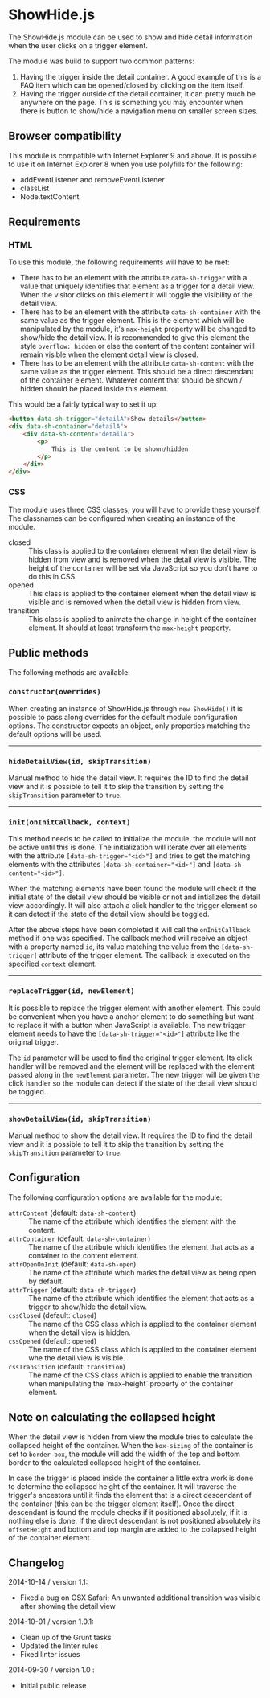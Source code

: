 ShowHide.js
===
The ShowHide.js module can be used to show and hide detail information when the user clicks on a trigger element.

The module was build to support two common patterns:

1. Having the trigger inside the detail container. A good example of this is a FAQ item which can be opened/closed by clicking on the item itself.
2. Having the trigger outside of the detail container, it can pretty much be anywhere on the page. This is something you may encounter when there is button to show/hide a navigation menu on smaller screen sizes.

Browser compatibility
---
This module is compatible with Internet Explorer 9 and above. It is possible to use it on Internet Explorer 8 when you use polyfills for the following:

- addEventListener and removeEventListener
- classList
- Node.textContent

Requirements
---
### HTML
To use this module, the following requirements will have to be met:

- There has to be an element with the attribute `data-sh-trigger` with a value that uniquely identifies that element as a trigger for a detail view. When the visitor clicks on this element it will toggle the visibility of the detail view.
- There has to be an element with the attribute `data-sh-container` with the same value as the trigger element. This is the element which will be manipulated by the module, it's `max-height` property will be changed to show/hide the detail view. It is recommended to give this element the style `overflow: hidden` or else the content of the content container will remain visible when the element detail view is closed.
- There has to be an element with the attribute `data-sh-content` with the same value as the trigger element. This should be a direct descendant of the container element. Whatever content that should be shown / hidden should be placed inside this element.

This would be a fairly typical way to set it up:
```html
<button data-sh-trigger="detailA">Show details</button>
<div data-sh-container="detailA">
	<div data-sh-content="detailA">
		<p>
			This is the content to be shown/hidden
		</p>
	</div>
</div>
```

### CSS
The module uses three CSS classes, you will have to provide these yourself. The classnames can be configured when creating an instance of the module.
<dl>
	<dt>closed<dt>
	<dd>This class is applied to the container element when the detail view is hidden from view and is removed when the detail view is visible. The height of the container will be set via JavaScript so you don't have to do this in CSS.</dd>
	<dt>opened</dt>
	<dd>This class is applied to the container element when the detail view is visible and is removed when the detail view is hidden from view.</dd>
	<dt>transition</dt>
	<dd>This class is applied to animate the change in height of the container element. It should at least transform the <code>max-height</code> property.</dd>
</dl>


Public methods
---
The following methods are available:

### `constructor(overrides)`
When creating an instance of ShowHide.js through `new ShowHide()` it is possible to pass along overrides for the default module configuration options. The constructor expects an object, only properties matching the default options will be used.
- - -

### `hideDetailView(id, skipTransition)`
Manual method to hide the detail view. It requires the ID to find the detail view and it is possible to tell it to skip the transition by setting the `skipTransition` parameter to `true`.
- - -

### `init(onInitCallback, context)`
This method needs to be called to initialize the module, the module will not be active until this is done. The initialization will iterate over all elements with the attribute `[data-sh-trigger="<id>"]` and tries to get the matching elements with the attributes `[data-sh-container="<id>"]` and `[data-sh-content="<id>"]`.

When the matching elements have been found the module will check if the initial state of the detail view should be visible or not and intializes the detail view accordingly. It will also attach a click handler to the trigger element so it can detect if the state of the detail view should be toggled.

After the above steps have been completed it will call the `onInitCallback` method if one was specified. The callback method will receive an object with a property named `id`, its value matching the value from the `[data-sh-trigger]` attribute of the trigger element. The callback is executed on the specified `context` element.
- - -

### `replaceTrigger(id, newElement)`
It is possible to replace the trigger element with another element. This could be convenient when you have a anchor element to do something but want to replace it with a button when JavaScript is available. The new trigger element needs to have the `[data-sh-trigger="<id>"]` attribute like the original trigger.

The `id` parameter will be used to find the original trigger element. Its click handler will be removed and the element will be replaced with the element passed along in the `newElement` parameter. The new trigger will be given the click handler so the module can detect if the state of the detail view should be toggled.
- - -

### `showDetailView(id, skipTransition)`
Manual method to show the detail view. It requires the ID to find the detail view and it is possible to tell it to skip the transition by setting the `skipTransition` parameter to `true`.

Configuration
---
The following configuration options are available for the module:
<dl>
	<dt><code>attrContent</code> (default: <code>data-sh-content</code>)</dt>
	<dd>The name of the attribute which identifies the element with the content.</dd>
	<dt><code>attrContainer</code> (default: <code>data-sh-container</code>)</dt>
	<dd>The name of the attribute which identifies the element that acts as a container to the content element.</dd>
	<dt><code>attrOpenOnInit</code> (default: <code>data-sh-open</code>)</dt>
	<dd>The name of the attribute which marks the detail view as being open by default.</dd>
	<dt><code>attrTrigger</code> (default: <code>data-sh-trigger</code>)</dt>
	<dd>The name of the attribute which identifies the element that acts as a trigger to show/hide the detail view.</dd>
	<dt><code>cssClosed</code> (default: <code>closed</code>)</dt>
	<dd>The name of the CSS class which is applied to the container element when the detail view is hidden.</dd>
	<dt><code>cssOpened</code> (default: <code>opened</code>)</dt>
	<dd>The name of the CSS class which is applied to the container element whe the detail view is visible.</dd>
	<dt><code>cssTransition</code> (default: <code>transition</code>)</dt>
	<dd>The name of the CSS class which is applied to enable the transition when manipulating the `max-height` property of the container element.</dd>
</dl>

Note on calculating the collapsed height
---
When the detail view is hidden from view the module tries to calculate the collapsed height of the container. When the `box-sizing` of the container is set to `border-box`, the module will add the width of the top and bottom border to the calculated collapsed height of the container.

In case the trigger is placed inside the container a little extra work is done to determine the collapsed height of the container. It will traverse the trigger's ancestors until it finds the element that is a direct descendant of the container (this can be the trigger element itself). Once the direct descendant is found the module checks if it positioned absolutely, if it is nothing else is done. If the direct descendant is not positioned absolutely its `offsetHeight` and bottom and top margin are added to the collapsed height of the container element.

Changelog
---
2014-10-14 / version 1.1:
- Fixed a bug on OSX Safari; An unwanted additional transition was visible after showing the detail view

2014-10-01 / version 1.0.1:
- Clean up of the Grunt tasks
- Updated the linter rules
- Fixed linter issues

2014-09-30 / version 1.0  :
- Initial public release

